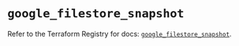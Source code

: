 # `google_filestore_snapshot`

Refer to the Terraform Registry for docs: [`google_filestore_snapshot`](https://registry.terraform.io/providers/hashicorp/google-beta/5.15.0/docs/resources/google_filestore_snapshot).
